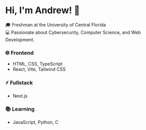 # Hi, I'm Andrew! 👋  

🎓 Freshman at the University of Central Florida  
💻 Passionate about Cybersecurity, Computer Science, and Web Development.  

### 🌐 Frontend  
- HTML, CSS, TypeScript  
- React, Vite, Tailwind CSS  

### ⚡ Fullstack  
- Next.js  

### 📚 Learning  
- JavaScript, Python, C
